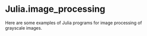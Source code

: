 # Julia.image_processing
Here are some examples of Julia programs for image processing of grayscale images.

